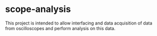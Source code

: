 scope-analysis
==============

This project is intended to allow interfacing and data acquisition of data from oscilloscopes and perform analysis on this data.
